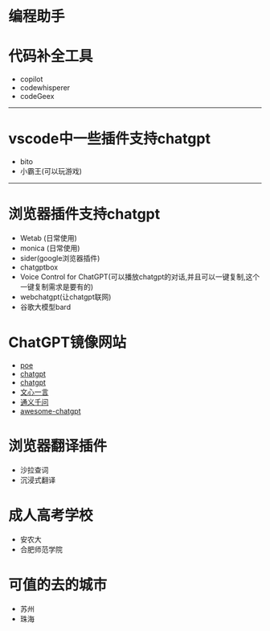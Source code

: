 # 编程助手

# 代码补全工具
- copilot
- codewhisperer
- codeGeex
---
# vscode中一些插件支持chatgpt
- bito 
- 小霸王(可以玩游戏)
---
# 浏览器插件支持chatgpt
- Wetab (日常使用)
- monica (日常使用)
- sider(google浏览器插件)
- chatgptbox
- Voice Control for ChatGPT(可以播放chatgpt的对话,并且可以一键复制,这个一键复制需求是要有的)
- webchatgpt(让chatgpt联网)
- 谷歌大模型bard
# ChatGPT镜像网站
- [poe](https://poe.com/)
- [chatgpt](https://chat1.aichatos.com/)
- [chatgpt](https://chat.jinshutuan.com/#/chat/1683697721041)
- [文心一言](https://yiyan.baidu.com/)
- [通义千问](https://tongyi.aliyun.com/)
- [awesome-chatgpt](https://github.com/sindresorhus/awesome-chatgpt)
# 浏览器翻译插件
- 沙拉查词
- 沉浸式翻译


# 成人高考学校
- 安农大
- 合肥师范学院

# 可值的去的城市
- 苏州
- 珠海